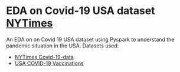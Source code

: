 # EDA on Covid-19 USA dataset [NYTimes](https://github.com/nytimes/covid-19-data/blob/master/us-counties.csv)  

An EDA on on Covid 19 USA dataset using Pyspark to understand the pandemic situation in the USA.
Datasets used:
- [NYTimes Covid-19-data](https://github.com/nytimes/covid-19-data/blob/master/us-counties.csv)  
- [USA COVID-19 Vaccinations](https://www.kaggle.com/paultimothymooney/usa-covid19-vaccinations)	
